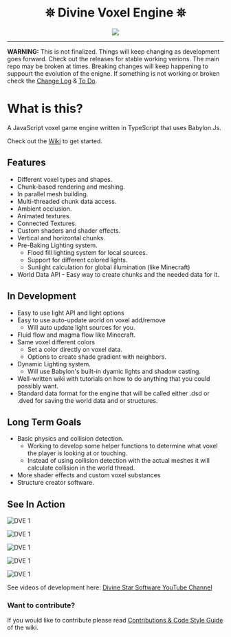 <h1 align="center">
 ⛯ Divine Voxel Engine ⛯
</h1>

<p align="center">
<img src="https://divinestarapparel.com/wp-content/uploads/2021/02/logo-small.png"/>
</p>

---
**WARNING:**
This is not finalized. Things will keep changing as development goes forward.
Check out the releases for stable working verions. The main repo may be broken at times. Breaking changes will keep happening to suppourt the evolution of the enigne.
If something is not working or broken check the [Change Log](https://github.com/Divine-Star-Software/DivineVoxelEngine/wiki/Change-Log) & [To Do](https://github.com/Divine-Star-Software/DivineVoxelEngine/wiki/To-Do).

# What is this?

A JavaScript voxel game engine written in TypeScript that uses Babylon.Js. 

Check out the [Wiki](https://github.com/Divine-Star-Software/DivineVoxelEngine/wiki) to get started.

## Features

- Different voxel types and shapes.
- Chunk-based rendering and meshing.
- In parallel mesh building.
- Multi-threaded chunk data access.
- Ambient occlusion.
- Animated textures.
- Connected Textures.
- Custom shaders and shader effects.
- Vertical and horizontal chunks.
- Pre-Baking Lighting system.
  - Flood fill lighting system for local sources.
  - Support for different colored lights.
  - Sunlight calculation for global illumination (like Minecraft) 
- World Data API - Easy way to create chunks and the needed data for it.

## In Development

- Easy to use light API and light options
- Easy to use auto-update world on voxel add/remove 
  - Will auto update light sources for you. 
- Fluid flow and magma flow like Minecraft.
- Same voxel different colors
  - Set a color directly on voxel data. 
  - Options to create shade gradient with neighbors. 
- Dynamic Lighting system.
  - Will use Babylon's built-in dyamic lights and shadow casting.
- Well-written wiki with tutorials on how to do anything that you could possibly want.
- Standard data format for the engine that will be called either .dsd or .dved for saving the world data and or structures.

## Long Term Goals

- Basic physics and collision detection. 
  - Working to develop some helper functions to determine what voxel the player is looking at or touching. 
  - Instead of using collision detection with the actual meshes it will calculate collision in the world thread. 
- More shader effects and custom voxel substances
- Structure creator software. 



## See In Action

![DVE 1](https://divine-star-software.github.io/DigitalAssets/images/DVE/DVE-new1.JPG)

![DVE 1](https://divine-star-software.github.io/DigitalAssets/images/DVE/DVE-new2.JPG)

![DVE 1](https://portfolio.lucasdamianjohnson.dev/images/portfolio/DVOXEL/ss11.jpg)

![DVE 1](https://portfolio.lucasdamianjohnson.dev/images/portfolio/DVOXEL/ss9.jpg)

![DVE 1](https://portfolio.lucasdamianjohnson.dev/images/portfolio/DVOXEL/ss8.jpg)

See videos of development here:
[Divine Star Software YouTube Channel](https://www.youtube.com/channel/UC6n2h7qiuEHI6oLLvod5wdg)

### Want to contribute?

If you would like to contribute please read [Contributions & Code Style Guide](https://github.com/Divine-Star-Software/DivineVoxelEngine/wiki/Contributions-&-Code-Style-Guide) of the wiki.



 
